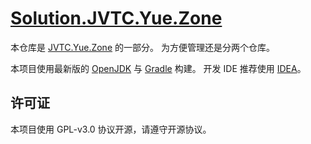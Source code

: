 # [Solution.JVTC.Yue.Zone](https://JVTC.Yue.Zone/)

本仓库是 [JVTC.Yue.Zone](https://github.com/Yue-plus/JVTC.Yue.Zone) 的一部分。
为方便管理还是分两个仓库。

本项目使用最新版的 [OpenJDK](https://openjdk.org/) 与 [Gradle](https://gradle.org/) 构建。
开发 IDE 推荐使用 [IDEA](https://www.jetbrains.com.cn/idea/)。

## 许可证

本项目使用 GPL-v3.0 协议开源，请遵守开源协议。